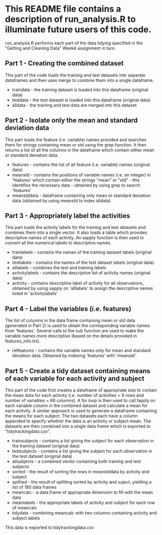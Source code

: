 # This README file contains a description of run_analysis.R to illuminate future users of this code.

run_analysis.R performs each part of the data tidying specified in the
"Getting and Cleaning Data" Week4 assignment in turn.

## Part 1 - Creating the combined dataset

This part of the code loads the training and test datasets into separate dataframes and then uses merge to combine them into a single dataframe.

* traindata - the training dataset is loaded into this dataframe (original data)
* testdata - the test dataset is loaded into this dataframe (original data)
* alldata - the training and test data are merged into this dataset

## Part 2 - Isolate only the mean and standard deviation data

This part loads the feature (i.e. variable) names provided and searches them for strings containing mean or std using the grep function. It then returns a list of all the columns in the dataframe which contain either mean or standard deviation data.

* features - contains the list of all feature (i.e. variable) names (original data)
* meanstd - contains the positions of variable names (i.e. an integer) in 'features' which contain either the strings "mean" or "std" - this identifies the necessary data
           - obtained by using grep to search 'features'
* meanstddata - dataframe containing only mean or standard deviation data (obtained by using meanstd to index alldata)

## Part 3 - Appropriately label the activities

This part loads the activity labels for the training and test datasets and combines them into a single vector. It also loads a table which provides descriptive names of each activity. An sapply function is then used to convert all the numerical labels to descriptive names.

* trainlabels - contains the names of the training dataset labels (original data)
* testlabels - contains the names of the test dataset labels (original data)
* alllabels - combines the test and training labels
* activitylabels - contains the descriptive list of activity names (original data)
* activity - contains descriptive label of activity for all observations, obtained
by using sapply on 'alllabels' to assign the descriptive names listed in 'activitylabels'

## Part 4 - Label the variables (i.e. features)

The list of columns in the data frame containing mean or std data (generated in Part 2) is used to obtain the corresponding variable names from 'features'. Several calls to the sub function are used to make the variable names more descriptive (based on the details provided in features_info.txt).

* retfeatures - contains the variable names only for mean and standard deviation data.
             Obtained by indexing 'features' with 'meanstd'.

## Part 5 - Create a tidy dataset containing means of each variable for each activity and subject

This part of the code first creates a dataframe of appropriate size to contain
the mean data for each activity (i.e. number of activities = 6 rows and number of variables = 66 columns). A for loop is then used to call tapply on each variable column in the combined dataset and calculate a mean for each activity. A similar approach is used to generate a dataframe containing the means for each subject. The two datasets each have a column appended to specify whether the data is an activity or subject mean. The datasets are then combined into a single data frame which is exported to "tidytrackingdata.csv".

* trainsubjects - contains a list giving the subject for each observation in the training dataset (original data)
* testsubjects - contains a list giving the subject for each observation in the test
dataset (original data)
* allsubjects - a combined vector containing both training and test subjects
* sorted - the result of sorting the rows in meanstddata by activity and subject
* splitted - the result of splitting sorted by activity and suject, yielding a list of 180 data frames
* meancalc - a data.frame of appropriate dimension to fill with the mean data
* meanlabels - the appropriate labels of activity and subject for each row of meancalc
* tidydata - combining meancalc with two columns containing activity and subject labels

 This data is exported to tidytrackingdata.csv
